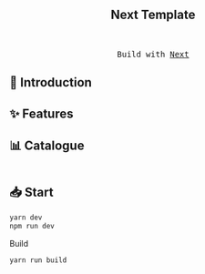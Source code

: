 <h2 align="center">
Next Template
</h2><br>

<pre align="center">
 Build with <a href="https://nextjs.org/">Next</a> 
</pre>




## 👋 Introduction



## ✨ Features



## 📊 Catalogue

```bash

```

## 📥 Start

```sh
yarn dev
npm run dev
```

Build

```sh
yarn run build
```